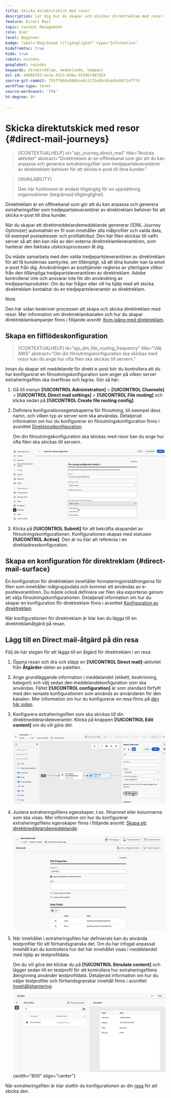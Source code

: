 ```yaml
---
title: Skicka direktutskick med resor
description: Lär dig hur du skapar och skickar direktreklam med resor.
feature: Direct Mail
topic: Content Management
role: User
level: Beginner
badge: label="Begränsad tillgänglighet" type="Informative"
hidefromtoc: true
hide: true
robots: noindex
googlebot: noindex
keywords: direktreklam, meddelande, kampanj
exl-id: 44886355-ee3a-4323-899a-35d967487924
source-git-commit: 755ffdb0a9986ce8c2175a9bc61ed4a56714ff7d
workflow-type: tm+mt
source-wordcount: '754'
ht-degree: 0%

---
```


# Skicka direktutskick med resor {#direct-mail-journeys}

>[!CONTEXTUALHELP]
>id="ajo_journey_direct_mail"
>title="Avsluta aktivitet"
>abstract="Direktreklam är en offlinekanal som gör att du kan anpassa och generera extraheringsfiler som tredjepartsleverantörer av direktreklam behöver för att skicka e-post till dina kunder."

>[!AVAILABILITY]
>
>Den här funktionen är endast tillgänglig för en uppsättning organisationer (begränsad tillgänglighet).

Direktreklam är en offlinekanal som gör att du kan anpassa och generera extraheringsfiler som tredjepartsleverantörer av direktreklam behöver för att skicka e-post till dina kunder.

När du skapar ett direktmeddelandemeddelande genererar [!DNL Journey Optimizer] automatiskt en fil som innehåller alla målprofiler och valda data, till exempel postadresser och profilattribut. Den här filen skickas till valfri server så att den kan nås av den externa direktreklamleverantören, som hanterar den faktiska utskicksprocessen åt dig.

Du måste samarbeta med den valda tredjepartsleverantören av direktreklam för att få kundernas samtycke, om tillämpligt, så att dina kunder kan ta emot e-post från dig. Användningen av posttjänster regleras av ytterligare villkor från den tillämpliga tredjepartsleverantören av direktreklam. Adobe kontrollerar inte och ansvarar inte för din användning av tredjepartsprodukter. Om du har frågor eller vill ha hjälp med att skicka direktreklam kontaktar du en tredjepartsleverantör av direktreklam.

>[!NOTE]
>
>Den här sidan beskriver processen att skapa och skicka direktreklam med resor. Mer information om direktreklamkanalen och hur du skapar direktreklamkampanjer finns i följande avsnitt: [Kom igång med direktreklam](../direct-mail/get-started-direct-mail.md).

## Skapa en filflödeskonfiguration

>[!CONTEXTUALHELP]
>id="ajo_dm_file_routing_frequency"
>title="Välj AWS"
>abstract="Om din filroutningskonfiguration ska skickas med resor kan du ange hur ofta filen ska skickas till servern."

Innan du skapar ett meddelande för direkt e-post bör du kontrollera att du har konfigurerat en filroutningskonfiguration som anger på vilken server extraheringsfilen ska överföras och lagras. Gör så här:

1. Gå till menyn **[!UICONTROL Administration]** > **[!UICONTROL Channels]** > **[!UICONTROL Direct mail settings]** > **[!UICONTROL File routing]** och klicka sedan på **[!UICONTROL Create file routing config]**.

1. Definiera konfigurationsegenskaperna för filroutning, till exempel dess namn, och vilken typ av server som ska användas. Detaljerad information om hur du konfigurerar en filroutningskonfiguration finns i avsnittet [Direktpostkonfiguration](../direct-mail/direct-mail-configuration.md#file-routing-configuration).

   Om din filroutningskonfiguration ska skickas med resor kan du ange hur ofta filen ska skickas till servern.

   ![](assets/file-routing-journey.png)

1. Klicka på **[!UICONTROL Submit]** för att bekräfta skapandet av filroutningskonfigurationen. Konfigurationen skapas med statusen **[!UICONTROL Active]**. Den är nu klar att refereras i en direktadresskonfiguration.

## Skapa en konfiguration för direktreklam {#direct-mail-surface}

En konfiguration för direktreklam innehåller formateringsinställningarna för filen som innehåller målgruppsdata och kommer att användas av e-postleverantören. Du måste också definiera var filen ska exporteras genom att välja filroutningskonfigurationen. Detaljerad information om hur du skapar en konfiguration för direktreklam finns i avsnittet [Konfiguration av direktreklam](../direct-mail/direct-mail-configuration.md#file-routing-configuration).

När konfigurationen för direktreklam är klar kan du lägga till en direktreklamåtgärd på resan.

## Lägg till en Direct mail-åtgärd på din resa

Följ de här stegen för att lägga till en åtgärd för direktreklam i en resa:

1. Öppna resan och dra och släpp en **[!UICONTROL Direct mail]**-aktivitet från **Åtgärder**-delen av paletten.

1. Ange grundläggande information i meddelandet (etikett, beskrivning, kategori) och välj sedan den meddelandekonfiguration som ska användas. Fältet **[!UICONTROL configuration]** är som standard förfyllt med den senaste konfigurationen som används av användaren för den kanalen. Mer information om hur du konfigurerar en resa finns på [den här sidan](../building-journeys/journey-gs.md).

1. Konfigurera extraheringsfilen som ska skickas till din direktmeddelandeleverantör. Klicka på knappen **[!UICONTROL Edit content]** om du vill göra det.

   ![](assets/direct-mail-add-journey.png)

1. Justera extraheringsfilens egenskaper, t.ex. filnamnet eller kolumnerna som ska visas. Mer information om hur du konfigurerar extraheringsfilens egenskaper finns i följande avsnitt: [Skapa ett direktmeddelandemeddelande](../direct-mail/create-direct-mail.md#extraction-file).

   ![](assets/direct-mail-journey-content.png)

1. När innehållet i extraheringsfilen har definierats kan du använda testprofiler för att förhandsgranska det. Om du har infogat anpassat innehåll kan du kontrollera hur det här innehållet visas i meddelandet med hjälp av testprofildata.

   Om du vill göra det klickar du på **[!UICONTROL Simulate content]** och lägger sedan till en testprofil för att kontrollera hur extraheringsfilens återgivning använder testprofildata. Detaljerad information om hur du väljer testprofiler och förhandsgranskar innehåll finns i avsnittet [Innehållshantering](../content-management/preview-test.md).

   ![](assets/direct-mail-simulate.png){width="800" align="center"}

När extraheringsfilen är klar slutför du konfigurationen av din [resa](../building-journeys/journey-gs.md) för att skicka den.
